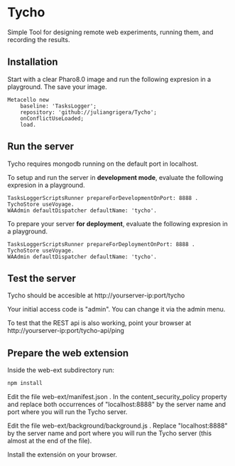 # Tycho
Simple Tool for designing remote web experiments, running them, and recording the results.

## Installation
Start with a clear Pharo8.0 image and run the following expresion in a playground. The save your image. 
```smalltalk
Metacello new
	baseline: 'TasksLogger';
	repository: 'github://juliangrigera/Tycho';
	onConflictUseLoaded;
	load.
```

## Run the server

Tycho requires mongodb running on the default port in localhost. 

To setup and run the server in __development mode__, evaluate the following expresion in a playground.

```smalltalk
TasksLoggerScriptsRunner prepareForDevelopmentOnPort: 8888 . 
TychoStore useVoyage.
WAAdmin defaultDispatcher defaultName: 'tycho'.

```

To prepare your server __for deployment__, evaluate the following expresion in a playground.

```smalltalk
TasksLoggerScriptsRunner prepareForDeploymentOnPort: 8888 . 	
TychoStore useVoyage.
WAAdmin defaultDispatcher defaultName: 'tycho'.

```

## Test the server
Tycho should be accesible at http://yourserver-ip:port/tycho

Your initial access code is "admin". You can change it via the admin menu. 

To test that the REST api is also working, point your browser at http://yourserver-ip:port/tycho-api/ping

## Prepare the web extension
Inside the web-ext subdirectory run:
```javascript
npm install
```
Edit the file web-ext/manifest.json . In the content_security_policy property and replace both occurrences of "localhost:8888" by the server name and port where you will run the Tycho server.

Edit the file web-ext/background/background.js . Replace "localhost:8888" by the server name and port where you will run the Tycho server (this almost at the end of the file).

Install the extensión on your browser. 
